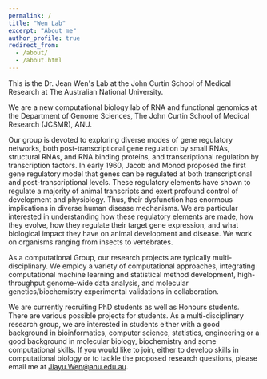 ```yaml
---
permalink: /
title: "Wen Lab"
excerpt: "About me"
author_profile: true
redirect_from: 
  - /about/
  - /about.html
---
```


This is the Dr. Jean Wen's Lab at the John Curtin School of Medical Research at The Australian National University.

We are a new computational biology lab  of RNA and functional genomics at the Department of Genome Sciences, The John Curtin School of Medical Research (JCSMR), ANU. 


Our group is devoted to exploring diverse modes of gene regulatory networks, both post-transcriptional gene regulation by small RNAs, structural RNAs, and RNA binding proteins, and transcriptional regulation by transcription factors. In early 1960, Jacob and Monod proposed the first gene regulatory model that genes can be regulated at both transcriptional and post-transcriptional levels. These regulatory elements have shown to regulate a majority of animal transcripts and exert profound control of development and physiology. Thus, their dysfunction has enormous implications in diverse human disease mechanisms. We are particular interested in understanding how these regulatory elements are made, how they evolve, how they regulate their target gene expression, and what biological impact they have on animal development and disease. We work on organisms ranging from insects to vertebrates.


As a computational Group, our research projects are typically multi-disciplinary. We employ a variety of computational approaches, integrating computational machine learning and statistical method development, high-throughput genome-wide data analysis, and molecular genetics/biochemistry experimental validations in collaboration.


We are currently recruiting PhD students as well as Honours students. There are various possible projects for students. As a multi-disciplinary research group, we are interested in students either with a good background in bioinformatics, computer science, statistics, engineering or a good background in molecular biology, biochemistry and some computational skills. If you would like to join, either to develop skills in computational biology or to tackle the proposed research questions, please email me at Jiayu.Wen@anu.edu.au.

